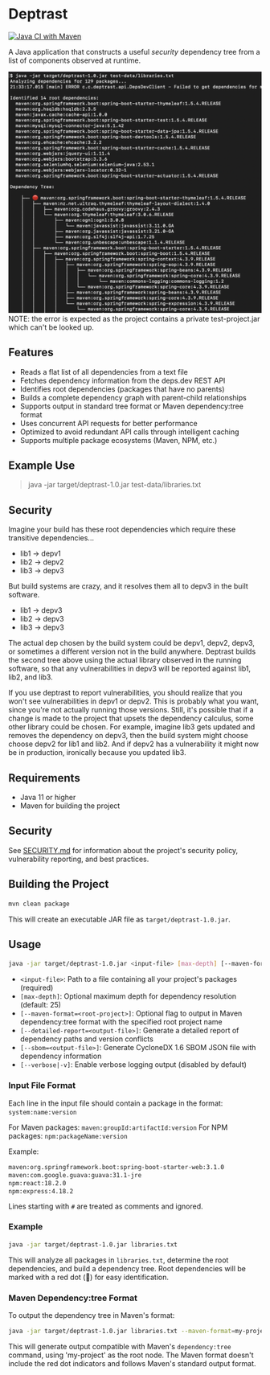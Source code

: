# Deptrast

[![Java CI with Maven](https://github.com/planetlevel/deptrast/actions/workflows/build.yml/badge.svg)](https://github.com/planetlevel/deptrast/actions/workflows/build.yml)

A Java application that constructs a useful *security* dependency tree from a list of components observed at runtime.

![Example Dependency Tree](example.png)
NOTE: the error is expected as the project contains a private test-project.jar which can't be looked up.

## Features

- Reads a flat list of all dependencies from a text file
- Fetches dependency information from the deps.dev REST API
- Identifies root dependencies (packages that have no parents)
- Builds a complete dependency graph with parent-child relationships
- Supports output in standard tree format or Maven dependency:tree format
- Uses concurrent API requests for better performance
- Optimized to avoid redundant API calls through intelligent caching
- Supports multiple package ecosystems (Maven, NPM, etc.)

## Example Use

> java -jar target/deptrast-1.0.jar test-data/libraries.txt

## Security

Imagine your build has these root dependencies which require these transitive dependencies...
* lib1 -> depv1
* lib2 -> depv2
* lib3 -> depv3

But build systems are crazy, and it resolves them all to depv3 in the built software.
* lib1 -> depv3
* lib2 -> depv3
* lib3 -> depv3
    
The actual dep chosen by the build system could be depv1, depv2, depv3, or sometimes a different version not in the build anywhere.   Deptrast builds the second tree above using the actual library observed in the running software, so that any vulnerabilities in depv3 will be reported against lib1, lib2, and lib3.

 If you use deptrast to report vulnerabilities, you should realize that you won't see vulnerabilities in depv1 or depv2. This is probably what you want, since you're not actually running those versions.  Still, it's possible that if a change is made to the project that upsets the dependency calculus, some other library could be chosen. For example, imagine lib3 gets updated and removes the dependency on depv3, then the build system might choose choose depv2 for lib1 and lib2.  And if depv2 has a vulnerability it might now be in production, ironically because you updated lib3.

## Requirements

- Java 11 or higher
- Maven for building the project

## Security

See [SECURITY.md](SECURITY.md) for information about the project's security policy, vulnerability reporting, and best practices.

## Building the Project

```bash
mvn clean package
```

This will create an executable JAR file as `target/deptrast-1.0.jar`.

## Usage

```bash
java -jar target/deptrast-1.0.jar <input-file> [max-depth] [--maven-format=<root-project>] [--detailed-report=<output-file>] [--sbom=<output-file>] [--verbose|-v]
```

- `<input-file>`: Path to a file containing all your project's packages (required)
- `[max-depth]`: Optional maximum depth for dependency resolution (default: 25)
- `[--maven-format=<root-project>]`: Optional flag to output in Maven dependency:tree format with the specified root project name
- `[--detailed-report=<output-file>]`: Generate a detailed report of dependency paths and version conflicts
- `[--sbom=<output-file>]`: Generate CycloneDX 1.6 SBOM JSON file with dependency information
- `[--verbose|-v]`: Enable verbose logging output (disabled by default)

### Input File Format

Each line in the input file should contain a package in the format: `system:name:version`

For Maven packages: `maven:groupId:artifactId:version`
For NPM packages: `npm:packageName:version`

Example:
```
maven:org.springframework.boot:spring-boot-starter-web:3.1.0
maven:com.google.guava:guava:31.1-jre
npm:react:18.2.0
npm:express:4.18.2
```

Lines starting with `#` are treated as comments and ignored.

### Example

```bash
java -jar target/deptrast-1.0.jar libraries.txt
```

This will analyze all packages in `libraries.txt`, determine the root dependencies, and build a dependency tree. Root dependencies will be marked with a red dot (🔴) for easy identification.

### Maven Dependency:tree Format

To output the dependency tree in Maven's format:

```bash
java -jar target/deptrast-1.0.jar libraries.txt --maven-format=my-project
```

This will generate output compatible with Maven's `dependency:tree` command, using 'my-project' as the root node. The Maven format doesn't include the red dot indicators and follows Maven's standard output format.

